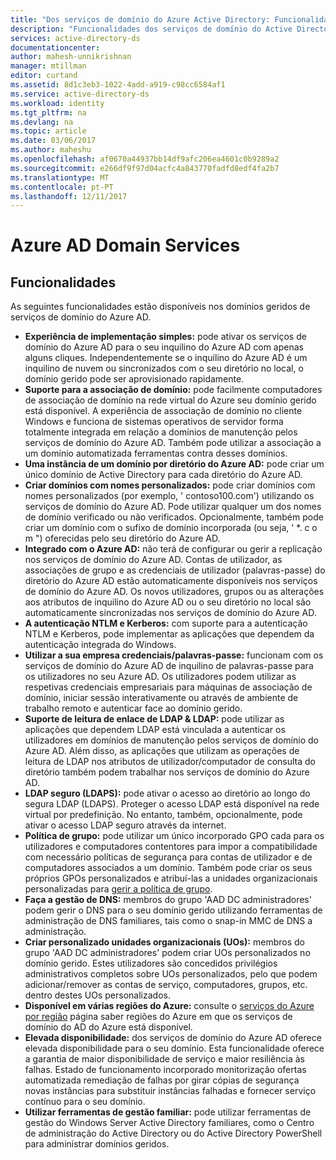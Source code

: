 ```yaml
---
title: "Dos serviços de domínio do Azure Active Directory: Funcionalidades | Microsoft Docs"
description: "Funcionalidades dos serviços de domínio do Active Directory do Azure"
services: active-directory-ds
documentationcenter: 
author: mahesh-unnikrishnan
manager: mtillman
editor: curtand
ms.assetid: 8d1c3eb3-1022-4add-a919-c98cc6584af1
ms.service: active-directory-ds
ms.workload: identity
ms.tgt_pltfrm: na
ms.devlang: na
ms.topic: article
ms.date: 03/06/2017
ms.author: maheshu
ms.openlocfilehash: af0670a44937bb14df9afc206ea4601c0b9289a2
ms.sourcegitcommit: e266df9f97d04acfc4a843770fadfd8edf4fa2b7
ms.translationtype: MT
ms.contentlocale: pt-PT
ms.lasthandoff: 12/11/2017
---
```

# <a name="azure-ad-domain-services"></a>Azure AD Domain Services
## <a name="features"></a>Funcionalidades
As seguintes funcionalidades estão disponíveis nos domínios geridos de serviços de domínio do Azure AD.

* **Experiência de implementação simples:** pode ativar os serviços de domínio do Azure AD para o seu inquilino do Azure AD com apenas alguns cliques. Independentemente se o inquilino do Azure AD é um inquilino de nuvem ou sincronizados com o seu diretório no local, o domínio gerido pode ser aprovisionado rapidamente.
* **Suporte para a associação de domínio:** pode facilmente computadores de associação de domínio na rede virtual do Azure seu domínio gerido está disponível. A experiência de associação de domínio no cliente Windows e funciona de sistemas operativos de servidor forma totalmente integrada em relação a domínios de manutenção pelos serviços de domínio do Azure AD. Também pode utilizar a associação a um domínio automatizada ferramentas contra desses domínios.
* **Uma instância de um domínio por diretório do Azure AD:** pode criar um único domínio de Active Directory para cada diretório do Azure AD.
* **Criar domínios com nomes personalizados:** pode criar domínios com nomes personalizados (por exemplo, ' contoso100.com') utilizando os serviços de domínio do Azure AD. Pode utilizar qualquer um dos nomes de domínio verificado ou não verificados. Opcionalmente, também pode criar um domínio com o sufixo de domínio incorporada (ou seja, ' *. c o m ") oferecidas pelo seu diretório do Azure AD.
* **Integrado com o Azure AD:** não terá de configurar ou gerir a replicação nos serviços de domínio do Azure AD. Contas de utilizador, as associações de grupo e as credenciais de utilizador (palavras-passe) do diretório do Azure AD estão automaticamente disponíveis nos serviços de domínio do Azure AD. Os novos utilizadores, grupos ou as alterações aos atributos de inquilino do Azure AD ou o seu diretório no local são automaticamente sincronizadas nos serviços de domínio do Azure AD.
* **A autenticação NTLM e Kerberos:** com suporte para a autenticação NTLM e Kerberos, pode implementar as aplicações que dependem da autenticação integrada do Windows.
* **Utilizar a sua empresa credenciais/palavras-passe:** funcionam com os serviços de domínio do Azure AD de inquilino de palavras-passe para os utilizadores no seu Azure AD. Os utilizadores podem utilizar as respetivas credenciais empresariais para máquinas de associação de domínio, iniciar sessão interativamente ou através de ambiente de trabalho remoto e autenticar face ao domínio gerido.
* **Suporte de leitura de enlace de LDAP & LDAP:** pode utilizar as aplicações que dependem LDAP está vinculada a autenticar os utilizadores em domínios de manutenção pelos serviços de domínio do Azure AD. Além disso, as aplicações que utilizam as operações de leitura de LDAP nos atributos de utilizador/computador de consulta do diretório também podem trabalhar nos serviços de domínio do Azure AD.
* **LDAP seguro (LDAPS):** pode ativar o acesso ao diretório ao longo do segura LDAP (LDAPS). Proteger o acesso LDAP está disponível na rede virtual por predefinição. No entanto, também, opcionalmente, pode ativar o acesso LDAP seguro através da internet.
* **Política de grupo:** pode utilizar um único incorporado GPO cada para os utilizadores e computadores contentores para impor a compatibilidade com necessário políticas de segurança para contas de utilizador e de computadores associados a um domínio. Também pode criar os seus próprios GPOs personalizados e atribuí-las a unidades organizacionais personalizadas para [gerir a política de grupo](active-directory-ds-admin-guide-administer-group-policy.md).
* **Faça a gestão de DNS:** membros do grupo 'AAD DC administradores' podem gerir o DNS para o seu domínio gerido utilizando ferramentas de administração de DNS familiares, tais como o snap-in MMC de DNS a administração.
* **Criar personalizado unidades organizacionais (UOs):** membros do grupo 'AAD DC administradores' podem criar UOs personalizados no domínio gerido. Estes utilizadores são concedidos privilégios administrativos completos sobre UOs personalizados, pelo que podem adicionar/remover as contas de serviço, computadores, grupos, etc. dentro destes UOs personalizados.
* **Disponível em várias regiões do Azure:** consulte o [serviços do Azure por região](https://azure.microsoft.com/regions/#services/) página saber regiões do Azure em que os serviços de domínio do AD do Azure está disponível.
* **Elevada disponibilidade:** dos serviços de domínio do Azure AD oferece elevada disponibilidade para o seu domínio. Esta funcionalidade oferece a garantia de maior disponibilidade de serviço e maior resiliência às falhas. Estado de funcionamento incorporado monitorização ofertas automatizada remediação de falhas por girar cópias de segurança novas instâncias para substituir instâncias falhadas e fornecer serviço contínuo para o seu domínio.
* **Utilizar ferramentas de gestão familiar:** pode utilizar ferramentas de gestão do Windows Server Active Directory familiares, como o Centro de administração do Active Directory ou do Active Directory PowerShell para administrar domínios geridos.
